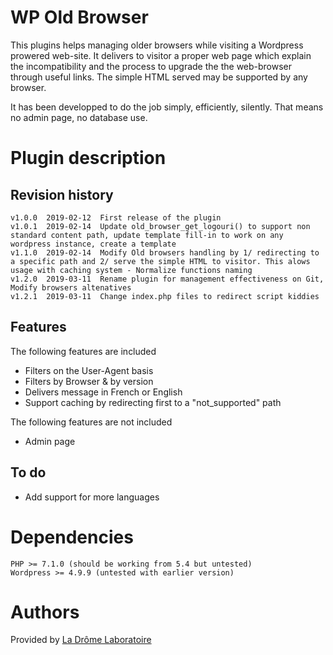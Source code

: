 # WP Old Browser

This plugins helps managing older browsers while visiting a Wordpress prowered web-site.
It delivers to visitor a proper web page which explain the incompatibility and the process to upgrade the the web-browser through useful links.
The simple HTML served may be supported by any browser.

It has been developped to do the job simply, efficiently, silently. That means no admin page, no database use.

# Plugin description

## Revision history
	v1.0.0	2019-02-12	First release of the plugin
	v1.0.1	2019-02-14	Update old_browser_get_logouri() to support non standard content path, update template fill-in to work on any wordpress instance, create a template
	v1.1.0	2019-02-14	Modify Old browsers handling by 1/ redirecting to a specific path and 2/ serve the simple HTML to visitor. This alows usage with caching system - Normalize functions naming
	v1.2.0	2019-03-11	Rename plugin for management effectiveness on Git, Modify browsers altenatives
	v1.2.1	2019-03-11	Change index.php files to redirect script kiddies
	
	
## Features
The following features are included
 - Filters on the User-Agent basis
 - Filters by Browser & by version
 - Delivers message in French or English
 - Support caching by redirecting first to a "not_supported" path

The following features are not included
 - Admin page


## To do

 - Add support for more languages

# Dependencies

	PHP >= 7.1.0 (should be working from 5.4 but untested)
	Wordpress >= 4.9.9 (untested with earlier version)

# Authors
Provided by [La Drôme Laboratoire](https://github.com/ladromelaboratoire)

